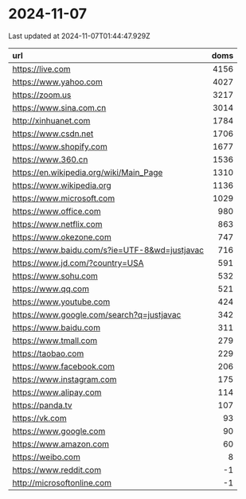 # 2024-11-07

<!-- BEGIN -->
Last updated at 2024-11-07T01:44:47.929Z

url | doms
:- | -:
https://live.com | 4156
https://www.yahoo.com | 4027
https://zoom.us | 3217
https://www.sina.com.cn | 3014
http://xinhuanet.com | 1784
https://www.csdn.net | 1706
https://www.shopify.com | 1677
https://www.360.cn | 1536
https://en.wikipedia.org/wiki/Main_Page | 1310
https://www.wikipedia.org | 1136
https://www.microsoft.com | 1029
https://www.office.com | 980
https://www.netflix.com | 863
https://www.okezone.com | 747
https://www.baidu.com/s?ie=UTF-8&wd=justjavac | 716
https://www.jd.com/?country=USA | 591
https://www.sohu.com | 532
https://www.qq.com | 521
https://www.youtube.com | 424
https://www.google.com/search?q=justjavac | 342
https://www.baidu.com | 311
https://www.tmall.com | 279
https://taobao.com | 229
https://www.facebook.com | 206
https://www.instagram.com | 175
https://www.alipay.com | 114
https://panda.tv | 107
https://vk.com | 93
https://www.google.com | 90
https://www.amazon.com | 60
https://weibo.com | 8
https://www.reddit.com | -1
http://microsoftonline.com | -1
<!-- END -->
